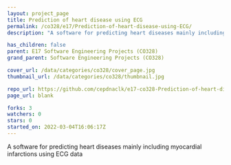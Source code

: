 ```yaml
---
layout: project_page
title: Prediction of heart disease using ECG
permalink: /co328/e17/Prediction-of-heart-disease-using-ECG/
description: "A software for predicting heart diseases mainly including myocardial infarctions using ECG data"

has_children: false
parent: E17 Software Engineering Projects (CO328)
grand_parent: Software Engineering Projects (CO328)

cover_url: /data/categories/co328/cover_page.jpg
thumbnail_url: /data/categories/co328/thumbnail.jpg

repo_url: https://github.com/cepdnaclk/e17-co328-Prediction-of-heart-disease-using-ECG
page_url: blank

forks: 3
watchers: 0
stars: 0
started_on: 2022-03-04T16:06:17Z
---
```

A software for predicting heart diseases mainly including myocardial infarctions using ECG data


